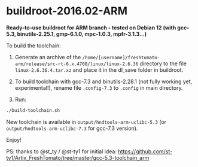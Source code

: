 # **buildroot-2016.02-ARM** #
  
  
**Ready-to-use buildroot for ARM branch - tested on Debian 12 (with gcc-5.3, binutils-2.25.1, gmp-6.1.0, mpc-1.0.3, mpfr-3.1.3...)**
  
  
To build the toolchain:
  
1. Generate an archive of the ```/home/[username]/freshtomato-arm/release/src-rt-6.x.4708/linux/linux-2.6.36``` directory to the file ```linux-2.6.36.4.tar.xz``` and place it in the dl_save folder in buildroot.
  
2. To build toolchain with gcc-7.3 and binutils-2.28.1 (not fully working yet, experimental!), rename file ```.config-7.3``` to ```.config``` in main directory.
  
3. Run:

```sh
./build-toolchain.sh
```
  
New toolchain is available in ```output/hndtools-arm-uclibc-5.3``` (or ```output/hndtools-arm-uclibc-7.3``` for gcc-7.3 version).
  
Enjoy!
  
PS: thanks to @st_ty / @st-ty1 for initial idea: https://github.com/st-ty1/Artix_FreshTomato/tree/master/gcc-5.3-toolchain_arm
  
